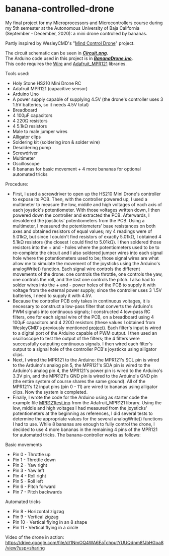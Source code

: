 # banana-controlled-drone
My final project for my Microprocessors and Microcontrollers course during my 5th semester at the Autonomous University of Baja California (September - December, 2020): a mini drone controlled by bananas.

Partly inspired by WesleyCMD's "[Mind Control Drone](https://projecthub.arduino.cc/WesleyCMD/mind-control-drone-4b6e4d)" project.

The circuit schematic can be seen in [***Circuit.png***](Circuit.png).  
The Arduino code used in this project is in [***BananaDrone.ino***](BananaDrone.ino).  
This code requires the [Wire](https://www.arduino.cc/reference/en/language/functions/communication/wire/) and [Adafruit_MPR121](https://github.com/adafruit/Adafruit_MPR121/tree/master) libraries.

Tools used:
- Holy Stone HS210 Mini Drone RC
- Adafruit MPR121 (capacitive sensor)
- Arduino Uno
- A power supply capable of supplying 4.5V (the drone's controller uses 3 1.5V batteries, so it needs 4.5V total)
- Breadboard
- 4 100μF capacitors
- 4 220Ω resistors
- 4 5.1kΩ resistors
- Male to male jumper wires
- Alligator clips
- Soldering kit (soldering iron & solder wire)
- Desoldering pump
- Screwdriver
- Multimeter
- Oscilloscope
- 8 bananas for basic movement + 4 more bananas for optional automated tricks

Procedure:  
- First, I used a screwdriver to open up the HS210 Mini Drone's controller to expose its PCB. Then, with the controller powered up, I used a multimeter to measure the low, middle and high voltages of each axis of each joystick's potentiometer. With those voltages written down, I then powered down the controller and extracted the PCB. Afterwards, I desoldered the joysticks' potentiometers from the PCB. Using a multimeter, I measured the potentiometers' base resistances on both axes and obtained resistors of equal values; my 4 readings were of 5.01kΩ, but since I couldn't find resistors of exactly 5.01kΩ, I obtained 4 5.1kΩ resistors (the closest I could find to 5.01kΩ). I then soldered those resistors into the + and - holes where the potentiometers used to be to re-complete the circuit and I also soldered jumper wires into each signal hole where the potentiometers used to be; those signal wires are what allow me to simulate the movement of the joysticks using the Arduino's analogWrite() function. Each signal wire controls the different movements of the drone: one controls the throttle, one controls the yaw, one controls the roll, and the last one controls the pitch. I also had to solder wires into the + and - power holes of the PCB to supply it with voltage from the external power supply; since the controller uses 3 1.5V batteries, I need to supply it with 4.5V.  
- Because the controller PCB only takes in continuous voltages, it is necessary to construct a low-pass filter that converts the Arduino's PWM signals into continuous signals; I constructed 4 low-pass RC filters, one for each signal wire of the PCB, on a breadboard using 4 100μF capacitors and 4 220Ω resistors (these values I obtained from WesleyCMD's previously mentioned [project](https://projecthub.arduino.cc/WesleyCMD/mind-control-drone-4b6e4d)). Each filter's input is wired to a digital port of the Arduino capable of PWM output. I then used an oscilloscope to test the output of the filters; the 4 filters were successfully outputing continuous signals. I then wired each filter's output to a signal hole of the controller PCB's joysticks using alligator clips.  
- Next, I wired the MPR121 to the Arduino: the MPR121's SCL pin is wired to the Arduino's analog pin 5, the MPR121's SDA pin is wired to the Arduino's analog pin 4, the MPR121's power pin is wired to the Arduino's 3.3V pin, and the MPR121's GND pin is wired to the Arduino's GND pin (the entire system of course shares the same ground). All of the MPR121's 12 input pins (pin 0 - 11) are wired to bananas using alligator clips. Now the system is completed.  
- Finally, I wrote the code for the Arduino using as starter code the example file [MPR121test.ino](https://github.com/adafruit/Adafruit_MPR121/blob/master/examples/MPR121test/MPR121test.ino) from the Adafruit_MPR121 library. Using the low, middle and high voltages I had measured from the joysticks' potentiometers at the beginning as references, I did several tests to determine the appropriate values for the several analogWrite() functions I had to use. While 8 bananas are enough to fully control the drone, I decided to use 4 more bananas in the remaining 4 pins of the MPR121 for automated tricks. The banana-controller works as follows:

Basic movements
- Pin 0 - Throttle up
- Pin 1 - Throttle down
- Pin 2 - Yaw right
- Pin 3 - Yaw left
- Pin 4 - Roll right
- Pin 5 - Roll left
- Pin 6 - Pitch forward
- Pin 7 - Pitch backwards

Automated tricks
- Pin 8 - Horizontal zigzag
- Pin 9 - Vertical zigzag
- Pin 10 - Vertical flying in an 8 shape
- Pin 11 - Vertical flying in a circle

Video of the drone in action:
https://drive.google.com/file/d/1NmOQ4WA6EaTchputYUUQdnm8fJbHGoa8/view?usp=sharing
